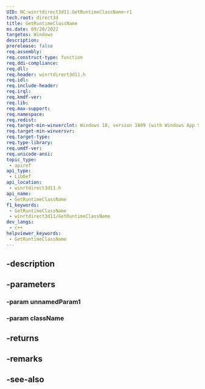 ```yaml
---
UID: NC:winrtdirect3d11.GetRuntimeClassName~r1
tech.root: direct3d
title: GetRuntimeClassName
ms.date: 09/20/2022
targetos: Windows
description: 
prerelease: false
req.assembly: 
req.construct-type: function
req.ddi-compliance: 
req.dll: 
req.header: winrtdirect3d11.h
req.idl: 
req.include-header: 
req.irql: 
req.kmdf-ver: 
req.lib: 
req.max-support: 
req.namespace: 
req.redist: 
req.target-min-winverclnt: Windows 10, version 1809 (with Windows App SDK 1.0 Preview 1 or later)
req.target-min-winversvr: 
req.target-type: 
req.type-library: 
req.umdf-ver: 
req.unicode-ansi: 
topic_type:
 - apiref
api_type:
 - LibDef
api_location:
 - winrtdirect3d11.h
api_name:
 - GetRuntimeClassName
f1_keywords:
 - GetRuntimeClassName
 - winrtdirect3d11/GetRuntimeClassName
dev_langs:
 - c++
helpviewer_keywords:
 - GetRuntimeClassName
---
```


## -description

## -parameters

### -param unnamedParam1

### -param className

## -returns

## -remarks

## -see-also

